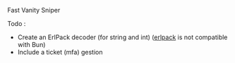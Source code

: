 Fast Vanity Sniper

Todo : 
- Create an ErlPack decoder (for string and int) ([erlpack](https://github.com/discord/erlpack) is not compatible with Bun)
- Include a ticket (mfa) gestion
